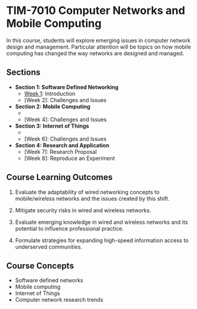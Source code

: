 # TIM-7010 Computer Networks and Mobile Computing

In this course, students will explore emerging issues in computer network design and management. Particular attention will be topics on how mobile computing has changed the way networks are designed and managed.

## Sections

- **Section 1: Software Defined Networking**
  - [Week 1](Section1_SDN/Week1_Intro): Introduction
  - [Week 2]: Challenges and Issues
- **Section 2: Mobile Computing**
  - [Week 3]: Introduction
  - [Week 4]: Challenges and Issues
- **Section 3: Internet of Things**
  - [Week 5]: Introduction
  - [Week 6]: Challenges and Issues
- **Section 4: Research and Application**
  - [Week 7]: Research Proposal
  - [Week 8]: Reproduce an Experiment

## Course Learning Outcomes

1. Evaluate the adaptability of wired networking concepts to mobile/wireless networks and the issues created by this shift.

2. Mitigate security risks in wired and wireless networks.

3. Evaluate emerging knowledge in wired and wireless networks and its potential to influence professional practice.

4. Formulate strategies for expanding high-speed information access to underserved communities.

## Course Concepts

- Software defined networks
- Mobile computing
- Internet of Things
- Computer network research trends
